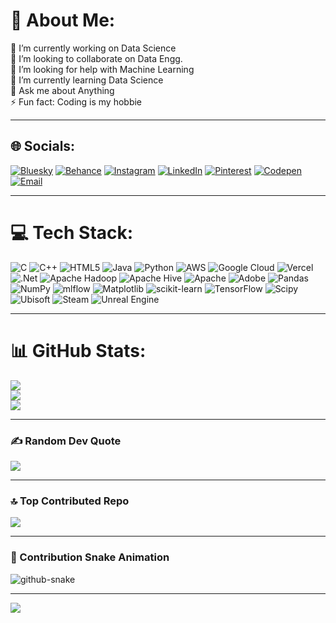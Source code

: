 # 💫 About Me:
🔭 I’m currently working on Data Science  
👯 I’m looking to collaborate on Data Engg.  
🤝 I’m looking for help with Machine Learning  
🌱 I’m currently learning Data Science  
💬 Ask me about Anything  
⚡ Fun fact: Coding is my hobbie

---

## 🌐 Socials:
[![Bluesky](https://img.shields.io/badge/bluesky-0285FF?style=for-the-badge&logo=bluesky&logoColor=%23FFFFFF)](https://bsky.app/profile/itsyunuz.bsky.social)
[![Behance](https://img.shields.io/badge/Behance-1769ff?logo=behance&logoColor=white)](https://behance.net/smyunus)
[![Instagram](https://img.shields.io/badge/Instagram-%23E4405F.svg?logo=Instagram&logoColor=white)](https://instagram.com/@not.yunuz)
[![LinkedIn](https://img.shields.io/badge/LinkedIn-%230077B5.svg?logo=linkedin&logoColor=white)](https://linkedin.com/in/shaikyunus01)
[![Pinterest](https://img.shields.io/badge/Pinterest-%23E60023.svg?logo=Pinterest&logoColor=white)](https://pinterest.com/yunussm00745)
[![Codepen](https://img.shields.io/badge/Codepen-000000?logo=codepen&logoColor=white)](https://codepen.io/YUNUZ-the-encoder)
[![Email](https://img.shields.io/badge/Email-D14836?logo=gmail&logoColor=white)](mailto:yunussm0@gmail.com)

---

# 💻 Tech Stack:
![C](https://img.shields.io/badge/c-%2300599C.svg?style=for-the-badge&logo=c&logoColor=white)
![C++](https://img.shields.io/badge/c++-%2300599C.svg?style=for-the-badge&logo=c%2B%2B&logoColor=white)
![HTML5](https://img.shields.io/badge/html5-%23E34F26.svg?style=for-the-badge&logo=html5&logoColor=white)
![Java](https://img.shields.io/badge/java-%23ED8B00.svg?style=for-the-badge&logo=openjdk&logoColor=white)
![Python](https://img.shields.io/badge/python-3670A0?style=for-the-badge&logo=python&logoColor=ffdd54)
![AWS](https://img.shields.io/badge/AWS-%23FF9900.svg?style=for-the-badge&logo=amazon-aws&logoColor=white)
![Google Cloud](https://img.shields.io/badge/GoogleCloud-%234285F4.svg?style=for-the-badge&logo=google-cloud&logoColor=white)
![Vercel](https://img.shields.io/badge/vercel-%23000000.svg?style=for-the-badge&logo=vercel&logoColor=white)
![.Net](https://img.shields.io/badge/.NET-5C2D91?style=for-the-badge&logo=.net&logoColor=white)
![Apache Hadoop](https://img.shields.io/badge/Apache%20Hadoop-66CCFF?style=for-the-badge&logo=apachehadoop&logoColor=black)
![Apache Hive](https://img.shields.io/badge/Apache%20Hive-FDEE21?style=for-the-badge&logo=apachehive&logoColor=black)
![Apache](https://img.shields.io/badge/apache-%23D42029.svg?style=for-the-badge&logo=apache&logoColor=white)
![Adobe](https://img.shields.io/badge/adobe-%23FF0000.svg?style=for-the-badge&logo=adobe&logoColor=white)
![Pandas](https://img.shields.io/badge/pandas-%23150458.svg?style=for-the-badge&logo=pandas&logoColor=white)
![NumPy](https://img.shields.io/badge/numpy-%23013243.svg?style=for-the-badge&logo=numpy&logoColor=white)
![mlflow](https://img.shields.io/badge/mlflow-%23d9ead3.svg?style=for-the-badge&logo=numpy&logoColor=blue)
![Matplotlib](https://img.shields.io/badge/Matplotlib-%23ffffff.svg?style=for-the-badge&logo=Matplotlib&logoColor=black)
![scikit-learn](https://img.shields.io/badge/scikit--learn-%23F7931E.svg?style=for-the-badge&logo=scikit-learn&logoColor=white)
![TensorFlow](https://img.shields.io/badge/TensorFlow-%23FF6F00.svg?style=for-the-badge&logo=TensorFlow&logoColor=white)
![Scipy](https://img.shields.io/badge/SciPy-%230C55A5.svg?style=for-the-badge&logo=scipy&logoColor=%white)
![Ubisoft](https://img.shields.io/badge/Ubisoft-%23F5F5F5.svg?style=for-the-badge&logo=Ubisoft&logoColor=black)
![Steam](https://img.shields.io/badge/steam-%23000000.svg?style=for-the-badge&logo=steam&logoColor=white)
![Unreal Engine](https://img.shields.io/badge/unrealengine-%23313131.svg?style=for-the-badge&logo=unrealengine&logoColor=white)

---

# 📊 GitHub Stats:
![](https://github-readme-stats.vercel.app/api?username=itsyunus&theme=dark&hide_border=false&include_all_commits=true&count_private=true)<br/>
![](https://nirzak-streak-stats.vercel.app/?user=itsyunus&theme=dark&hide_border=false)<br/>
![](https://github-readme-stats.vercel.app/api/top-langs/?username=itsyunus&theme=dark&hide_border=false&include_all_commits=true&count_private=true&layout=compact)

---

### ✍️ Random Dev Quote
![](https://quotes-github-readme.vercel.app/api?type=horizontal&theme=radical)

---

### 🔝 Top Contributed Repo
![](https://github-contributor-stats.vercel.app/api?username=itsyunus&limit=5&theme=dark&combine_all_yearly_contributions=true)

---

### 🐍 Contribution Snake Animation

<picture>
  <source media="(prefers-color-scheme: dark)" srcset="https://raw.githubusercontent.com/shaikyunus/shaikyunus/output/github-contribution-grid-snake-dark.svg" />
  <source media="(prefers-color-scheme: light)" srcset="https://raw.githubusercontent.com/shaikyunus/shaikyunus/output/github-contribution-grid-snake.svg" />
  <img alt="github-snake" src="https://raw.githubusercontent.com/shaikyunus/shaikyunus/output/github-contribution-grid-snake.svg" />
</picture>


---

[![](https://visitcount.itsvg.in/api?id=itsyunus&icon=1&color=1)](https://visitcount.itsvg.in)

<!-- Proudly created with GPRM ( https://gprm.itsvg.in ) -->
